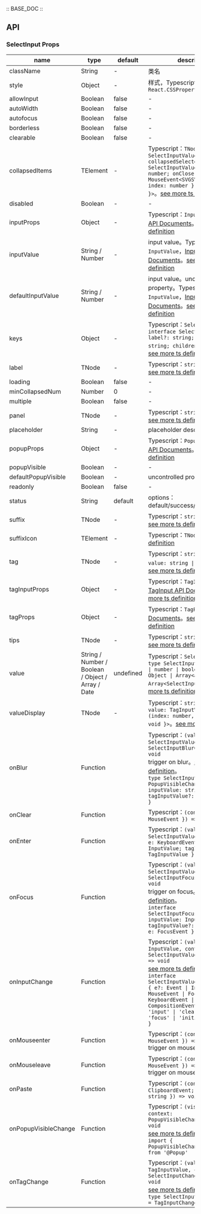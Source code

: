 :: BASE_DOC ::

## API
### SelectInput Props

name | type | default | description | required
-- | -- | -- | -- | --
className | String | - | 类名 | N
style | Object | - | 样式，Typescript：`React.CSSProperties` | N
allowInput | Boolean | false | \- | N
autoWidth | Boolean | false | \- | N
autofocus | Boolean | false | \- | N
borderless | Boolean | false | \- | N
clearable | Boolean | false | \- | N
collapsedItems | TElement | - | Typescript：`TNode<{ value: SelectInputValue; collapsedSelectedItems: SelectInputValue; count: number; onClose: (p: { e?: MouseEvent<SVGSVGElement>; index: number }) => void;  }>`。[see more ts definition](https://github.com/Tencent/tdesign-react/blob/develop/src/common.ts) | N
disabled | Boolean | - | \- | N
inputProps | Object | - | Typescript：`InputProps`，[Input API Documents](./input?tab=api)。[see more ts definition](https://github.com/Tencent/tdesign-react/blob/develop/src/select-input/type.ts) | N
inputValue | String / Number | - | input value。Typescript：`InputValue`，[Input API Documents](./input?tab=api)。[see more ts definition](https://github.com/Tencent/tdesign-react/blob/develop/src/select-input/type.ts) | N
defaultInputValue | String / Number | - | input value。uncontrolled property。Typescript：`InputValue`，[Input API Documents](./input?tab=api)。[see more ts definition](https://github.com/Tencent/tdesign-react/blob/develop/src/select-input/type.ts) | N
keys | Object | - | Typescript：`SelectInputKeys` `interface SelectInputKeys { label?: string; value?: string; children?: string }`。[see more ts definition](https://github.com/Tencent/tdesign-react/blob/develop/src/select-input/type.ts) | N
label | TNode | - | Typescript：`string \| TNode`。[see more ts definition](https://github.com/Tencent/tdesign-react/blob/develop/src/common.ts) | N
loading | Boolean | false | \- | N
minCollapsedNum | Number | 0 | \- | N
multiple | Boolean | false | \- | N
panel | TNode | - | Typescript：`string \| TNode`。[see more ts definition](https://github.com/Tencent/tdesign-react/blob/develop/src/common.ts) | N
placeholder | String | - | placeholder description | N
popupProps | Object | - | Typescript：`PopupProps`，[Popup API Documents](./popup?tab=api)。[see more ts definition](https://github.com/Tencent/tdesign-react/blob/develop/src/select-input/type.ts) | N
popupVisible | Boolean | - | \- | N
defaultPopupVisible | Boolean | - | uncontrolled property | N
readonly | Boolean | false | \- | N
status | String | default | options：default/success/warning/error | N
suffix | TNode | - | Typescript：`string \| TNode`。[see more ts definition](https://github.com/Tencent/tdesign-react/blob/develop/src/common.ts) | N
suffixIcon | TElement | - | Typescript：`TNode`。[see more ts definition](https://github.com/Tencent/tdesign-react/blob/develop/src/common.ts) | N
tag | TNode | - | Typescript：`string \| TNode<{ value: string \| number }>`。[see more ts definition](https://github.com/Tencent/tdesign-react/blob/develop/src/common.ts) | N
tagInputProps | Object | - | Typescript：`TagInputProps`，[TagInput API Documents](./tag-input?tab=api)。[see more ts definition](https://github.com/Tencent/tdesign-react/blob/develop/src/select-input/type.ts) | N
tagProps | Object | - | Typescript：`TagProps`，[Tag API Documents](./tag?tab=api)。[see more ts definition](https://github.com/Tencent/tdesign-react/blob/develop/src/select-input/type.ts) | N
tips | TNode | - | Typescript：`string \| TNode`。[see more ts definition](https://github.com/Tencent/tdesign-react/blob/develop/src/common.ts) | N
value | String / Number / Boolean / Object / Array / Date | undefined | Typescript：`SelectInputValue` `type SelectInputValue = string \| number \| boolean \| Date \| Object \| Array<any> \| Array<SelectInputValue>`。[see more ts definition](https://github.com/Tencent/tdesign-react/blob/develop/src/select-input/type.ts) | N
valueDisplay | TNode | - | Typescript：`string \| TNode<{ value: TagInputValue; onClose: (index: number, item?: any) => void }>`。[see more ts definition](https://github.com/Tencent/tdesign-react/blob/develop/src/common.ts) | N
onBlur | Function |  | Typescript：`(value: SelectInputValue, context: SelectInputBlurContext) => void`<br/>trigger on blur。[see more ts definition](https://github.com/Tencent/tdesign-react/blob/develop/src/select-input/type.ts)。<br/>`type SelectInputBlurContext = PopupVisibleChangeContext & { inputValue: string; tagInputValue?: TagInputValue; }`<br/> | N
onClear | Function |  | Typescript：`(context: { e: MouseEvent }) => void`<br/> | N
onEnter | Function |  | Typescript：`(value: SelectInputValue, context: { e: KeyboardEvent; inputValue: InputValue; tagInputValue?: TagInputValue }) => void`<br/> | N
onFocus | Function |  | Typescript：`(value: SelectInputValue, context: SelectInputFocusContext) => void`<br/>trigger on focus。[see more ts definition](https://github.com/Tencent/tdesign-react/blob/develop/src/select-input/type.ts)。<br/>`interface SelectInputFocusContext { inputValue: InputValue; tagInputValue?: TagInputValue; e: FocusEvent }`<br/> | N
onInputChange | Function |  | Typescript：`(value: InputValue, context?: SelectInputValueChangeContext) => void`<br/>[see more ts definition](https://github.com/Tencent/tdesign-react/blob/develop/src/select-input/type.ts)。<br/>`interface SelectInputValueChangeContext { e?: Event \| InputEvent \| MouseEvent \| FocusEvent \| KeyboardEvent \| CompositionEvent; trigger: 'input' \| 'clear' \| 'blur' \| 'focus' \| 'initial' \| 'change' }`<br/> | N
onMouseenter | Function |  | Typescript：`(context: { e: MouseEvent }) => void`<br/>trigger on mouseenter | N
onMouseleave | Function |  | Typescript：`(context: { e: MouseEvent }) => void`<br/>trigger on mouseleave | N
onPaste | Function |  | Typescript：`(context: { e: ClipboardEvent; pasteValue: string }) => void`<br/> | N
onPopupVisibleChange | Function |  | Typescript：`(visible: boolean, context: PopupVisibleChangeContext) => void`<br/>[see more ts definition](https://github.com/Tencent/tdesign-react/blob/develop/src/select-input/type.ts)。<br/>`import { PopupVisibleChangeContext } from '@Popup'`<br/> | N
onTagChange | Function |  | Typescript：`(value: TagInputValue, context: SelectInputChangeContext) => void`<br/>[see more ts definition](https://github.com/Tencent/tdesign-react/blob/develop/src/select-input/type.ts)。<br/>`type SelectInputChangeContext = TagInputChangeContext`<br/> | N

